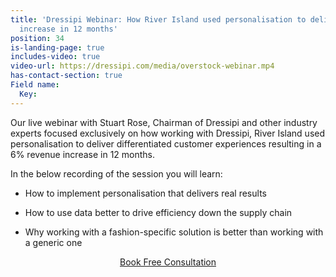 ```yaml
---
title: 'Dressipi Webinar: How River Island used personalisation to deliver a 6% revenue
  increase in 12 months'
position: 34
is-landing-page: true
includes-video: true
video-url: https://dressipi.com/media/overstock-webinar.mp4
has-contact-section: true
Field name:
  Key: 
---
```


Our live webinar with Stuart Rose, Chairman of Dressipi and other industry experts focused exclusively on how working with Dressipi, River Island used personalisation to deliver differentiated customer experiences resulting in a 6% revenue increase in 12 months.

In the below recording of the session you will learn: 

* How to implement personalisation that delivers real results

* How to use data better to drive efficiency down the supply chain

* Why working with a fashion-specific solution is better than working with a generic one

<p style="text-align:center"><a href="/contact/" class="button button-primary">Book Free Consultation</a></p>